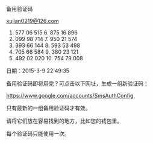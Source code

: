 

备用验证码

xujian0219@126.com



1. 577 06 515          6. 875 16 896
2. 099 98 714          7. 950 21 574
3. 393 66 144          8. 593 53 498
4. 705 66 584          9. 380 23 121
5. 492 02 020         10. 754 79 008


日期：2015-3-9 22:49:35



备用验证码即将用完？可点击以下网址，生成一组新验证码：

https://www.google.com/accounts/SmsAuthConfig

只有最新的一组备用验证码才有效。



请将它们放在容易找到的地方，比如您的钱包里。

每个验证码只能使用一次。
